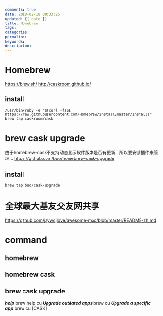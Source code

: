 ```yaml
---
comments: true
date: 2018-02-18 09:33:25
updated: {{ date }}
title: Homebrew
tags:
categories:
permalink:
keywords:
description:
---
```


# Homebrew
https://brew.sh/
http://caskroom.github.io/

## install
```
/usr/bin/ruby -e "$(curl -fsSL https://raw.githubusercontent.com/Homebrew/install/master/install)"
brew tap caskroom/cask
```

# brew cask upgrade
由于homebrew-cask不支持动态显示软件版本是否有更新，所以要安装插件来管理...
https://github.com/buo/homebrew-cask-upgrade
## install
```
brew tap buo/cask-upgrade
```


# 全球最大基友交友网共享
https://github.com/jaywcjlove/awesome-mac/blob/master/README-zh.md

# command
## homebrew
## homebrew cask
## brew cask upgrade
***help***
brew help cu
***Upgrade outdated apps***
brew cu
***Upgrade a specific app***
brew cu [CASK]
